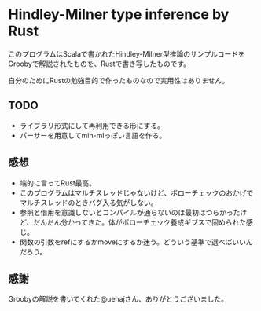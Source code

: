 # Hindley-Milner type inference by Rust #

このプログラムはScalaで書かれたHindley-Milner型推論のサンプルコードをGroobyで解説されたものを、Rustで書き写したものです。

自分のためにRustの勉強目的で作ったものなので実用性はありません。

## TODO
- ライブラリ形式にして再利用できる形にする。
- パーサーを用意してmin-mlっぽい言語を作る。

## 感想
- 端的に言ってRust最高。
- このプログラムはマルチスレッドじゃないけど、ボローチェックのおかげでマルチスレッドのときバグ入る気がしない。
- 参照と借用を意識しないとコンパイルが通らないのは最初はつらかったけど、だんだん分かってきた。体がボローチェック養成ギブスで固められた感じ。
- 関数の引数をrefにするかmoveにするか迷う。どういう基準で選べばいいんだろう。

## 感謝
Groobyの解説を書いてくれた@uehajさん、ありがとうございました。

